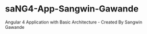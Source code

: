 # saNG4-App-Sangwin-Gawande
Angular 4 Application with Basic Architecture - Created By Sangwin Gawande
